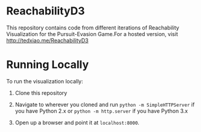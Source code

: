 # ReachabilityD3
This repository contains code from different iterations of Reachability Visualization for the Pursuit-Evasion Game.For a hosted version, visit http://tedxiao.me/ReachabilityD3

# Running Locally
To run the visualization locally: 

1. Clone this repository

2. Navigate to wherever you cloned and run ``python -m SimpleHTTPServer`` if you have Python 2.x or ``python -m http.server`` if you have Python 3.x

3. Open up a browser and point it at ``localhost:8000``. 
